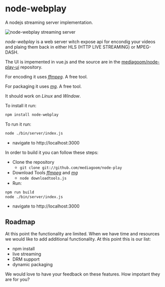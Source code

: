 # node-webplay

A nodejs streaming server implementation.

![node-webplay streaming server](http://mediagoom.com/assets/bigbunny.gif)

*node-webplay* is a web server witch expose api for encondig your videos and plaing them back in either HLS (HTTP LIVE STREAMING) or MPEG-DASH.

The UI is impemented in vue.js and the source are in the [mediagoom/node-play-ui](https://github.com/mediagoom/node-play-ui) repository.

For encoding it uses [*ffmpeg*](https://ffmpeg.org/download.html). A free tool.

For packaging it uses [*mg*](https://github.com/mediagoom/mg). A free tool.

It should work on *Linux* and *Window*.

To install it run:
```bash
npm install node-webplay
```
To run it run:
```bash
node ./bin/server/index.js
```
- navigate to http://localhost:3000

In order to build it you can follow these steps:

- Clone the repository
    - ``` git clone git://github.com/mediagoom/node-play ```
- Download Tools [*ffmpeg*](https://ffmpeg.org/download.html) and [*mg*](http://mediagoom.com/download)
    - ``` node downloadtools.js ```
- Run: 
```bash
npm run build
node ./bin/server/index.js
```
- navigate to http://localhost:3000

## Roadmap

At this point the functionality are limited. When we have time and resources we would like to add additional functionality.
At this point this is our list:

- npm install
- live streaming
- DRM support
- dynamic packaging

We would love to have your feedback on these features. How impotant they are for you? 


